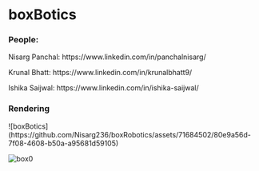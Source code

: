 # boxBotics
<h3> People: </h3>  
<p>Nisarg Panchal: https://www.linkedin.com/in/panchalnisarg/
<p>Krunal Bhatt: https://www.linkedin.com/in/krunalbhatt9/
<p>Ishika Saijwal: https://www.linkedin.com/in/ishika-saijwal/


<h3> Rendering </h3>  
![boxBotics](https://github.com/Nisarg236/boxRobotics/assets/71684502/80e9a56d-7f08-4608-b50a-a95681d59105)

![box0](https://github.com/Nisarg236/boxRobotics/assets/71684502/5407adad-c9ad-496b-8fa1-e540ddff11ec)

